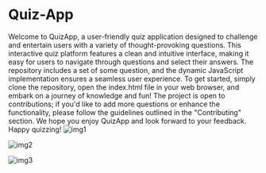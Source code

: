 # Quiz-App

Welcome to QuizApp, a user-friendly quiz application designed to challenge and entertain users with a variety of thought-provoking questions. This interactive quiz platform features a clean and intuitive interface, making it easy for users to navigate through questions and select their answers. The repository includes a set of some question, and the dynamic JavaScript implementation ensures a seamless user experience. To get started, simply clone the repository, open the index.html file in your web browser, and embark on a journey of knowledge and fun! The project is open to contributions; if you'd like to add more questions or enhance the functionality, please follow the guidelines outlined in the "Contributing" section. We hope you enjoy QuizApp and look forward to your feedback. Happy quizzing!
![img1](https://github.com/spratiksha644/Quiz-App/assets/119289595/f0f99dce-f824-4aac-9390-4ecc0419943c)

![img2](https://github.com/spratiksha644/Quiz-App/assets/119289595/4e1aa985-2831-442d-84da-877b210244fb)

![img3](https://github.com/spratiksha644/Quiz-App/assets/119289595/002a6a1e-834c-41ff-8d9f-ce5e76795339)







